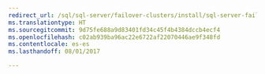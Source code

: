 ```yaml
--- 
redirect_url: /sql/sql-server/failover-clusters/install/sql-server-failover-cluster-installation
ms.translationtype: HT
ms.sourcegitcommit: 9d75fe688a9d83401fd34c45f4b4384dccb4ecf4
ms.openlocfilehash: c02ab939ba96ac22e6722af22070446ae9f348fd
ms.contentlocale: es-es
ms.lasthandoff: 08/01/2017

--- 
```



